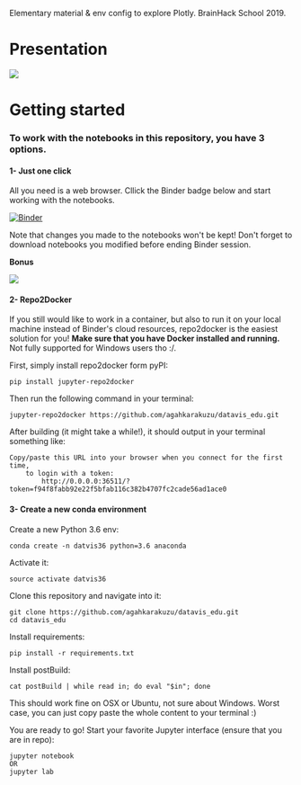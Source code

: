 Elementary material &amp; env config to explore Plotly. BrainHack School 2019. 

# Presentation

[![](http://img.shields.io/badge/Zenodo-Presentation-orange?style=flat&logo=microsoft%20powerpoint)](https://zenodo.org/record/3841775#.XsqgFJ5Kg1I)


# Getting started 

### To work with the notebooks in this repository, you have 3 options.

#### 1- Just one click

All you need is a web browser. Cllick the Binder badge below and start working with the notebooks. 

[![Binder](https://mybinder.org/badge_logo.svg)](https://mybinder.org/v2/gh/agahkarakuzu/datavis_edu/master)

Note that changes you made to the notebooks won't be kept! Don't forget to download notebooks you modified before ending Binder session. 

**Bonus**

[![](https://img.shields.io/badge/Voila-Dashboard-red?style=flat&logo=jupyter)](https://mybinder.org/v2/gh/agahkarakuzu/datavis_edu/master?urlpath=%2Fvoila%2Frender%2FPlotly_Voila.ipynb)

#### 2- Repo2Docker 

If you still would like to work in a container, but also to run it on your local machine instead of Binder's cloud resources, repo2docker is the easiest solution for you! **Make sure that you have Docker installed and running.** Not fully supported for Windows users tho :/. 

First, simply install repo2docker form pyPI:

```
pip install jupyter-repo2docker
```
Then run the following command in your terminal: 

```
jupyter-repo2docker https://github.com/agahkarakuzu/datavis_edu.git
```

After building (it might take a while!), it should output in your terminal something like:

```
Copy/paste this URL into your browser when you connect for the first time,
    to login with a token:
        http://0.0.0.0:36511/?token=f94f8fabb92e22f5bfab116c382b4707fc2cade56ad1ace0
```

#### 3- Create a new conda environment 

Create a new Python 3.6 env: 

```
conda create -n datvis36 python=3.6 anaconda
```

Activate it:

```
source activate datvis36 
```

Clone this repository and navigate into it:
```
git clone https://github.com/agahkarakuzu/datavis_edu.git
cd datavis_edu
```

Install requirements: 
```
pip install -r requirements.txt
```

Install postBuild:
```
cat postBuild | while read in; do eval "$in"; done
```
This should work fine on OSX or Ubuntu, not sure about Windows. Worst case, you can just copy paste the whole content to your terminal :)

You are ready to go! Start your favorite Jupyter interface (ensure that you are in repo): 

```
jupyter notebook 
OR
jupyter lab
```

